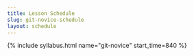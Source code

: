 ```yaml
---
title: Lesson Schedule
slug: git-novice-schedule
layout: schedule
---
```

{% include syllabus.html  name="git-novice" start_time=840 %}